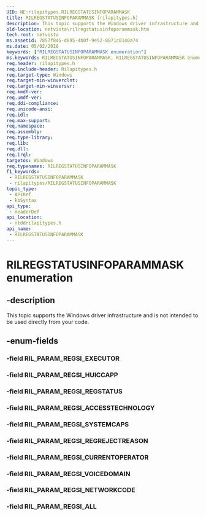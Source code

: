 ```yaml
---
UID: NE:rilapitypes.RILREGSTATUSINFOPARAMMASK
title: RILREGSTATUSINFOPARAMMASK (rilapitypes.h)
description: This topic supports the Windows driver infrastructure and is not intended to be used directly from your code.
old-location: netvista\rilregstatusinfoparammask.htm
tech.root: netvista
ms.assetid: 7857f845-d695-4b0f-9e52-8871c0140a74
ms.date: 05/02/2018
keywords: ["RILREGSTATUSINFOPARAMMASK enumeration"]
ms.keywords: RILREGSTATUSINFOPARAMMASK, RILREGSTATUSINFOPARAMMASK enumeration [Network Drivers Starting with Windows Vista], RIL_PARAM_REGSI_ACCESSTECHNOLOGY, RIL_PARAM_REGSI_ALL, RIL_PARAM_REGSI_CURRENTOPERATOR, RIL_PARAM_REGSI_HUICCAPP, RIL_PARAM_REGSI_NETWORKCODE, RIL_PARAM_REGSI_REGREJECTREASON, RIL_PARAM_REGSI_REGSTATUS, RIL_PARAM_REGSI_SYSTEMCAPS, RIL_PARAM_REGSI_VOICEDOMAIN, netvista.rilregstatusinfoparammask, ntddrilapitypes/RILREGSTATUSINFOPARAMMASK, ntddrilapitypes/RIL_PARAM_REGSI_ACCESSTECHNOLOGY, ntddrilapitypes/RIL_PARAM_REGSI_ALL, ntddrilapitypes/RIL_PARAM_REGSI_CURRENTOPERATOR, ntddrilapitypes/RIL_PARAM_REGSI_HUICCAPP, ntddrilapitypes/RIL_PARAM_REGSI_NETWORKCODE, ntddrilapitypes/RIL_PARAM_REGSI_REGREJECTREASON, ntddrilapitypes/RIL_PARAM_REGSI_REGSTATUS, ntddrilapitypes/RIL_PARAM_REGSI_SYSTEMCAPS, ntddrilapitypes/RIL_PARAM_REGSI_VOICEDOMAIN
req.header: rilapitypes.h
req.include-header: Rilapitypes.h
req.target-type: Windows
req.target-min-winverclnt: 
req.target-min-winversvr: 
req.kmdf-ver: 
req.umdf-ver: 
req.ddi-compliance: 
req.unicode-ansi: 
req.idl: 
req.max-support: 
req.namespace: 
req.assembly: 
req.type-library: 
req.lib: 
req.dll: 
req.irql: 
targetos: Windows
req.typenames: RILREGSTATUSINFOPARAMMASK
f1_keywords:
 - RILREGSTATUSINFOPARAMMASK
 - rilapitypes/RILREGSTATUSINFOPARAMMASK
topic_type:
 - APIRef
 - kbSyntax
api_type:
 - HeaderDef
api_location:
 - ntddrilapitypes.h
api_name:
 - RILREGSTATUSINFOPARAMMASK
---
```


# RILREGSTATUSINFOPARAMMASK enumeration


## -description

This topic supports the Windows driver infrastructure and is not intended to be used directly from your code.

## -enum-fields

### -field RIL_PARAM_REGSI_EXECUTOR

### -field RIL_PARAM_REGSI_HUICCAPP

### -field RIL_PARAM_REGSI_REGSTATUS

### -field RIL_PARAM_REGSI_ACCESSTECHNOLOGY

### -field RIL_PARAM_REGSI_SYSTEMCAPS

### -field RIL_PARAM_REGSI_REGREJECTREASON

### -field RIL_PARAM_REGSI_CURRENTOPERATOR

### -field RIL_PARAM_REGSI_VOICEDOMAIN

### -field RIL_PARAM_REGSI_NETWORKCODE

### -field RIL_PARAM_REGSI_ALL

